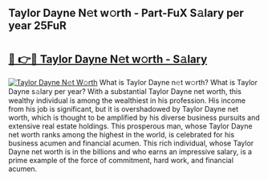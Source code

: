 ## Taylor Dayne N𝚎t w𝚘rth - Part-FuX S𝚊lary per year 25FuR

# <h2><a href="http://gc408jq.nevu.top/?p=Taylor+Dayne">🔗 👉🔴 Taylor Dayne N𝚎t w𝚘rth - S𝚊lary</a></h2>

[![Taylor Dayne N𝚎t W𝚘rth](https://i.imgur.com/Oavwk0R.jpeg)](http://gc408jq.nevu.top/?p=Taylor+Dayne)
What is Taylor Dayne n𝚎t w𝚘rth? What is Taylor Dayne s𝚊lary per year?
With a substantial Taylor Dayne net worth, this wealthy individual is among the wealthiest in his profession. His income from his job is significant, but it is overshadowed by Taylor Dayne net worth, which is thought to be amplified by his diverse business pursuits and extensive real estate holdings. This prosperous man, whose Taylor Dayne net worth ranks among the highest in the world, is celebrated for his business acumen and financial acumen. This rich individual, whose Taylor Dayne net worth is in the billions and who earns an impressive salary, is a prime example of the force of commitment, hard work, and financial acumen.
